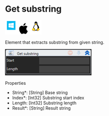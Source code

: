# Get substring

![](<../../../../.gitbook/assets/image (268).png>)

Element that extracts substring from given string.

![](<../../../../.gitbook/assets/image (174).png>)

Properties

* String\*: \[String] Base string
* Index\*: \[Int32] Substring start index
* Length: \[Int32] Substring length
* Result\*: \[String] Result string
